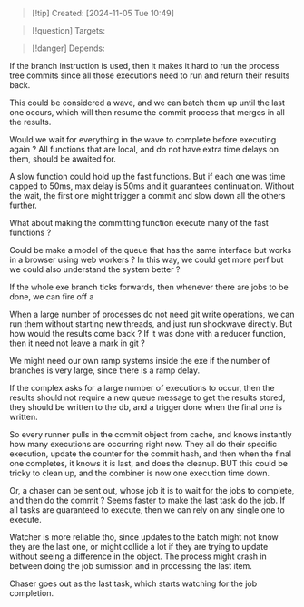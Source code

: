 
>[!tip] Created: [2024-11-05 Tue 10:49]

>[!question] Targets: 

>[!danger] Depends: 

If the branch instruction is used, then it makes it hard to run the process tree commits since all those executions need to run and return their results back.

This could be considered a wave, and we can batch them up until the last one occurs, which will then resume the commit process that merges in all the results.

Would we wait for everything in the wave to complete before executing again ?
All functions that are local, and do not have extra time delays on them, should be awaited for.

A slow function could hold up the fast functions.  But if each one was time capped to 50ms, max delay is 50ms and it guarantees continuation.  Without the wait, the first one might trigger a commit and slow down all the others further.

What about making the committing function execute many of the fast functions ?

Could be make a model of the queue that has the same interface but works in a browser using web workers ?
In this way, we could get more perf but we could also understand the system better ?

If the whole exe branch ticks forwards, then whenever there are jobs to be done, we can fire off a 

When a large number of processes do not need git write operations, we can run them without starting new threads, and just run shockwave directly.  But how would the results come back ? If it was done with a reducer function, then it need not leave a mark in git ?

We might need our own ramp systems inside the exe if the number of branches is very large, since there is a ramp delay.

If the complex asks for a large number of executions to occur, then the results should not require a new queue message to get the results stored, they should be written to the db, and a trigger done when the final one is written.

So every runner pulls in the commit object from cache, and knows instantly how many executions are occurring right now.  They all do their specific execution, update the counter for the commit hash, and then when the final one completes, it knows it is last, and does the cleanup.  BUT this could be tricky to clean up, and the combiner is now one execution time down.

Or, a chaser can be sent out, whose job it is to wait for the jobs to complete, and then do the commit ?  Seems faster to make the last task do the job.  If all tasks are guaranteed to execute, then we can rely on any single one to execute.

Watcher is more reliable tho, since updates to the batch might not know they are the last one, or might collide a lot if they are trying to update without seeing a difference in the object.  The process might crash in between doing the job sumission and in processing the last item.

Chaser goes out as the last task, which starts watching for the job completion.